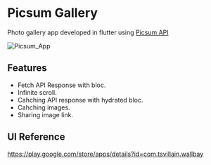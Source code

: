 # Picsum Gallery

Photo gallery app developed in flutter using [Picsum API](https://picsum.photos/)


![Picsum_App](https://user-images.githubusercontent.com/48477320/152643668-d0897400-90b5-4624-addf-0be75e273248.jpg)

## Features
- Fetch API Response with bloc.
- Infinite scroll.
- Cahching API response with hydrated bloc.
- Cahching images.
- Sharing image link.

## UI Reference
https://play.google.com/store/apps/details?id=com.tsvillain.wallbay


